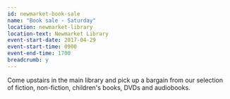 ```yaml
---
id: newmarket-book-sale
name: "Book sale - Saturday"
location: newmarket-library
location-text: Newmarket Library
event-start-date: 2017-04-29
event-start-time: 0900
event-end-time: 1700
breadcrumb: y
---
```


Come upstairs in the main library and pick up a bargain from our selection of fiction, non-fiction, children's books, DVDs and audiobooks.
